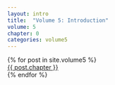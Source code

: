 ```yaml
---
layout: intro
title:  "Volume 5: Introduction"
volume: 5
chapter: 0
categories: volume5
---
```



<div class="showcase center">
  {% for post in site.volume5 %}
    <div class="showcase-item"><a href="{{ post.url }}">{{ post.chapter }}</a></div>
  {% endfor %}
</div>
